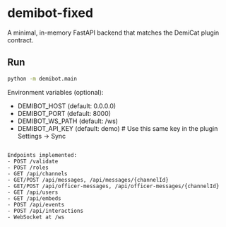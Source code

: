 
# demibot-fixed

A minimal, in-memory FastAPI backend that matches the DemiCat plugin contract.

## Run

```bash
python -m demibot.main
```

Environment variables (optional):

- DEMIBOT_HOST (default: 0.0.0.0)
- DEMIBOT_PORT (default: 8000)
- DEMIBOT_WS_PATH (default: /ws)
- DEMIBOT_API_KEY (default: demo)  # Use this same key in the plugin Settings → Sync
```

Endpoints implemented:
- POST /validate
- POST /roles
- GET /api/channels
- GET/POST /api/messages, /api/messages/{channelId}
- GET/POST /api/officer-messages, /api/officer-messages/{channelId}
- GET /api/users
- GET /api/embeds
- POST /api/events
- POST /api/interactions
- WebSocket at /ws
